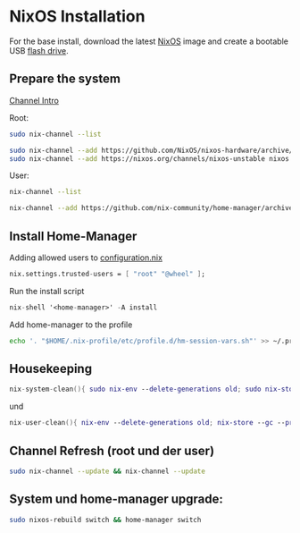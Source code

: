 # NixOS Installation
For the base install, download the latest [NixOS](https://nixos.org/download/#download-nixos) image and create a bootable USB [flash drive](https://nixos.org/manual/nixos/stable/index.html#sec-booting-from-usb). 

## Prepare the system

[Channel Intro](https://jorel.dev/NixOS4Noobs/channels)

Root:

```sh
sudo nix-channel --list
```

```sh
sudo nix-channel --add https://github.com/NixOS/nixos-hardware/archive/master.tar.gz nixos-hardware
sudo nix-channel --add https://nixos.org/channels/nixos-unstable nixos
```

User:

```sh
nix-channel --list 
```

```sh
nix-channel --add https://github.com/nix-community/home-manager/archive/master.tar.gz home-manager
```

## Install Home-Manager


Adding allowed users to [configuration.nix](https://nixos.org/manual/nixos/stable/options.html#opt-nix.settings.allowed-users)

```nix
nix.settings.trusted-users = [ "root" "@wheel" ];
```

Run the install script
```nix
nix-shell '<home-manager>' -A install
```

Add home-manager to the profile

```sh
echo '. "$HOME/.nix-profile/etc/profile.d/hm-session-vars.sh"' >> ~/.profile
```

## Housekeeping

```nix
nix-system-clean(){ sudo nix-env --delete-generations old; sudo nix-store --gc --print-roots | egrep -v "^(/nix/var|/run/\w+-system|\{memory|/proc)"; sudo nix-collect-garbage -d; sudo nix-store --optimise; sudo nixos-rebuild boot; }
```
und

```nix
nix-user-clean(){ nix-env --delete-generations old; nix-store --gc --print-roots | egrep -v "^(/nix/var|/run/\w+-system|\{memory|/proc)"; nix-collect-garbage -d; }
```

## Channel Refresh (root und der user)

```sh
sudo nix-channel --update && nix-channel --update
```

## System und home-manager upgrade:

```sh
sudo nixos-rebuild switch && home-manager switch 
```
